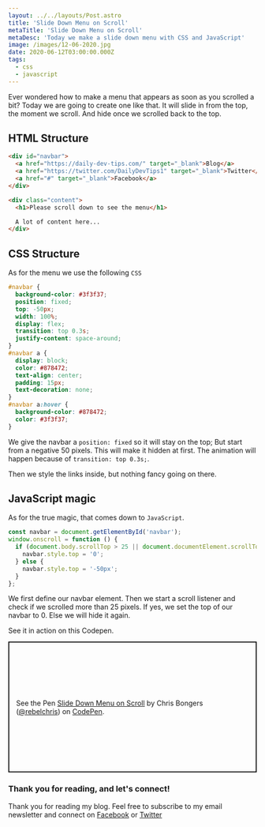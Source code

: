 ```yaml
---
layout: ../../layouts/Post.astro
title: 'Slide Down Menu on Scroll'
metaTitle: 'Slide Down Menu on Scroll'
metaDesc: 'Today we make a slide down menu with CSS and JavaScript'
image: /images/12-06-2020.jpg
date: 2020-06-12T03:00:00.000Z
tags:
  - css
  - javascript
---
```


Ever wondered how to make a menu that appears as soon as you scrolled a bit?
Today we are going to create one like that. It will slide in from the top, the moment we scroll.
And hide once we scrolled back to the top.

## HTML Structure

```html
<div id="navbar">
  <a href="https://daily-dev-tips.com/" target="_blank">Blog</a>
  <a href="https://twitter.com/DailyDevTips1" target="_blank">Twitter</a>
  <a href="#" target="_blank">Facebook</a>
</div>

<div class="content">
  <h1>Please scroll down to see the menu</h1>

  A lot of content here...
</div>
```

## CSS Structure

As for the menu we use the following `CSS`

```css
#navbar {
  background-color: #3f3f37;
  position: fixed;
  top: -50px;
  width: 100%;
  display: flex;
  transition: top 0.3s;
  justify-content: space-around;
}
#navbar a {
  display: block;
  color: #878472;
  text-align: center;
  padding: 15px;
  text-decoration: none;
}
#navbar a:hover {
  background-color: #878472;
  color: #3f3f37;
}
```

We give the navbar a `position: fixed` so it will stay on the top; But start from a negative 50 pixels. This will make it hidden at first.
The animation will happen because of `transition: top 0.3s;`.

Then we style the links inside, but nothing fancy going on there.

## JavaScript magic

As for the true magic, that comes down to `JavaScript`.

```js
const navbar = document.getElementById('navbar');
window.onscroll = function () {
  if (document.body.scrollTop > 25 || document.documentElement.scrollTop > 25) {
    navbar.style.top = '0';
  } else {
    navbar.style.top = '-50px';
  }
};
```

We first define our navbar element.
Then we start a scroll listener and check if we scrolled more than 25 pixels.
If yes, we set the top of our navbar to 0.
Else we will hide it again.

See it in action on this Codepen.

<p class="codepen" data-height="265" data-theme-id="dark" data-default-tab="html,result" data-user="rebelchris" data-slug-hash="MWKywbO" style="height: 265px; box-sizing: border-box; display: flex; align-items: center; justify-content: center; border: 2px solid; margin: 1em 0; padding: 1em;" data-pen-title="Slide Down Menu on Scroll">
  <span>See the Pen <a href="https://codepen.io/rebelchris/pen/MWKywbO">
  Slide Down Menu on Scroll</a> by Chris Bongers (<a href="https://codepen.io/rebelchris">@rebelchris</a>)
  on <a href="https://codepen.io">CodePen</a>.</span>
</p>
<script async src="https://static.codepen.io/assets/embed/ei.js"></script>

### Thank you for reading, and let's connect!

Thank you for reading my blog. Feel free to subscribe to my email newsletter and connect on [Facebook](https://www.facebook.com/DailyDevTipsBlog) or [Twitter](https://twitter.com/DailyDevTips1)
